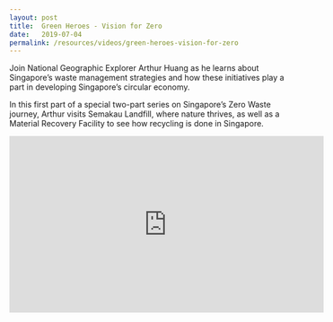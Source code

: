 ```yaml
---
layout: post
title:  Green Heroes - Vision for Zero
date:   2019-07-04
permalink: /resources/videos/green-heroes-vision-for-zero
---
```


Join National Geographic Explorer Arthur Huang as he learns about Singapore’s waste management strategies and how these initiatives play a part in developing Singapore’s circular economy.

In this first part of a special two-part series on Singapore’s Zero Waste journey, Arthur visits Semakau Landfill, where nature thrives, as well as a Material Recovery Facility to see how recycling is done in Singapore.

<div class="bp-youtube">
      <iframe width="560" height="315" src="https://www.youtube.com/embed/-Esw0-4G9vk" frameborder="0" allow="autoplay; encrypted-media" allowfullscreen></iframe>
</div>

